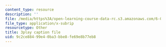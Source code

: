 ```yaml
---
content_type: resource
description: ''
file: /media/https%3A/open-learning-course-data-rc.s3.amazonaws.com/6-042j-mathematics-for-computer-science-spring-2015/9c2ce88499e40ba3bbe8fe69e8b77eb8_CWkh5kb4TGc.srt
file_type: application/x-subrip
resourcetype: Other
title: 3play caption file
uid: 9c2ce884-99e4-0ba3-bbe8-fe69e8b77eb8
---
```

